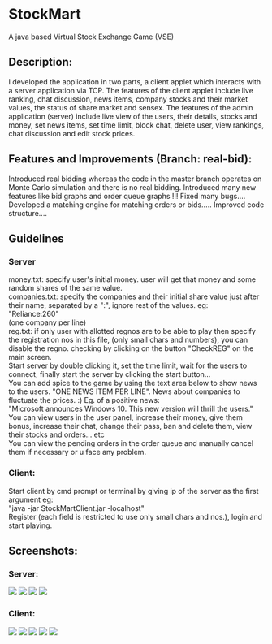 StockMart
=========

A java based Virtual Stock Exchange Game (VSE)

<h2>Description:</h2>
I developed the application in two parts, a client applet which interacts with a server application via TCP. The features of the client applet include live ranking, chat discussion, news items, company stocks and their market values, the status of share market and sensex. The features of the admin application (server) include live view of the users, their details, stocks and money, set news items, set time limit, block chat, delete user, view rankings, chat discussion and edit stock prices.

<h2>Features and Improvements (Branch: real-bid):</h2>
Introduced real bidding whereas the code in the master branch operates on Monte Carlo simulation and there is no real bidding. Introduced many new features like bid graphs and order queue graphs !!! Fixed many bugs.... Developed a matching engine for matching orders or bids..... Improved code structure....

<h2>Guidelines</h2>
<h3>Server</h3>
money.txt: specify user's initial money. user will get that money and some random shares of the same value.<br>
companies.txt: specify the companies and their initial share value just after their name, separated by a ":", ignore rest of the values. eg:<br>
"Reliance:260"<br>
(one company per line)<br>
reg.txt: if only user with allotted regnos are to be able to play then specify the registration nos in this file, (only small chars and numbers), you can disable the regno. checking by clicking on the button "CheckREG" on the main screen.<br>
Start server by double clicking it, set the time limit, wait for the users to connect, finally start the server by clicking the start button...<br>
You can add spice to the game by using the text area below to show news to the users. "ONE NEWS ITEM PER LINE". News about companies to fluctuate the prices. :) Eg. of a positive news:<br>
"Microsoft announces Windows 10. This new version will thrill the users."<br>
You can view users in the user panel, increase their money, give them bonus, increase their chat, change their pass, ban and delete them, view their stocks and orders... etc<br>
You can view the pending orders in the order queue and manually cancel them if necessary or u face any problem.

<h3>Client:</h3>
Start client by cmd prompt or terminal by giving ip of the server as the first argument eg:<br>
"java -jar StockMartClient.jar -localhost"<br>
Register (each field is restricted to use only small chars and nos.), login and start playing.

<h2>Screenshots:</h2>
<h3>Server:</h3>
<img src="https://cloud.githubusercontent.com/assets/4680789/6806859/49115ab2-d271-11e4-825e-41dfd4e2e7f8.PNG">
<img src="https://cloud.githubusercontent.com/assets/4680789/6806858/48f789b6-d271-11e4-97ab-c82c5c968cba.PNG">
<img src="https://cloud.githubusercontent.com/assets/4680789/6806861/4943f0a8-d271-11e4-8420-e7d70787b33d.PNG">
<img src="https://cloud.githubusercontent.com/assets/4680789/6806860/491cf318-d271-11e4-8838-d64e31166f01.PNG">

<h3>Client:</h3>
<img src="https://cloud.githubusercontent.com/assets/4680789/6806856/486c49fa-d271-11e4-8a67-67826f90efe5.PNG">
<img src="https://cloud.githubusercontent.com/assets/4680789/6806853/485f95e8-d271-11e4-95fb-c4f9beb67c29.PNG">
<img src="https://cloud.githubusercontent.com/assets/4680789/6806854/48645f4c-d271-11e4-9c73-1d42545a5c93.PNG">
<img src="https://cloud.githubusercontent.com/assets/4680789/6806855/486b8c9a-d271-11e4-94a5-20b15fef0a76.PNG">
<img src="https://cloud.githubusercontent.com/assets/4680789/6806857/48c4131a-d271-11e4-8a39-da2d3f5a904d.PNG">

